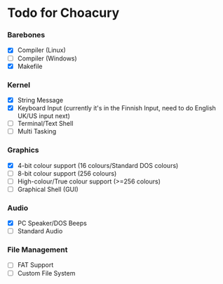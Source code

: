 # Todo for Choacury

### Barebones

- [x] Compiler (Linux)
- [ ] Compiler (Windows)
- [x] Makefile

### Kernel
- [x] String Message
- [x] Keyboard Input (currently it's in the Finnish Input, need to do English UK/US input next)
- [ ] Terminal/Text Shell
- [ ] Multi Tasking

### Graphics
- [x] 4-bit colour support (16 colours/Standard DOS colours)
- [ ] 8-bit colour support (256 colours)
- [ ] High-colour/True colour support (>=256 colours)
- [ ] Graphical Shell (GUI)

### Audio
- [x] PC Speaker/DOS Beeps
- [ ] Standard Audio

### File Management
- [ ] FAT Support
- [ ] Custom File System
